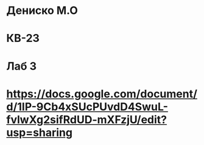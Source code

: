 # Дениско М.О
# КВ-23
# Лаб 3
# https://docs.google.com/document/d/1IP-9Cb4xSUcPUvdD4SwuL-fvlwXg2sifRdUD-mXFzjU/edit?usp=sharing
